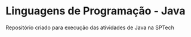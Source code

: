 # Linguagens de Programação - Java
Repositório criado para execução das atividades de Java na SPTech

